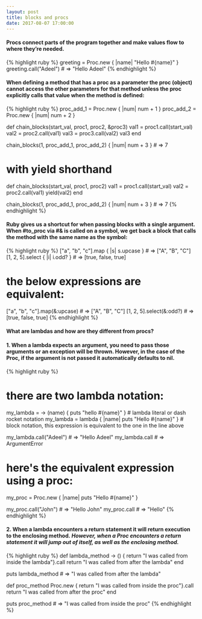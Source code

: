 ```yaml
---
layout: post
title: blocks and procs
date: 2017-08-07 17:00:00
---
```

<h4>
Procs connect parts of the program together and make values flow to where they’re needed.
</h4>

{% highlight ruby %}
greeting = Proc.new { |name| "Hello #{name}" }
greeting.call("Adeel") # => "Hello Adeel"
{% endhighlight %}

<h4>
When defining a method that has a proc as a parameter the proc (object) cannot access the other parameters for that method unless the proc explicitly calls that value when the method is defined:
</h4>

{% highlight ruby %}
proc_add_1 = Proc.new { |num| num + 1 }
proc_add_2 = Proc.new { |num| num + 2 }

def chain_blocks(start_val, proc1, proc2, &proc3)
 val1 = proc1.call(start_val)
 val2 = proc2.call(val1)
 val3 = proc3.call(val2)
 val3
end

chain_blocks(1, proc_add_1, proc_add_2) { |num| num + 3 } # => 7

# with yield shorthand

def chain_blocks(start_val, proc1, proc2)
 val1 = proc1.call(start_val)
 val2 = proc2.call(val1)
 yield(val2)
end

chain_blocks(1, proc_add_1, proc_add_2) { |num| num + 3 } # => 7
{% endhighlight %}

<h4>
Ruby gives us a shortcut for when passing blocks with a single argument. When #to_proc via #& is called on a symbol, we get back a block that calls the method with the same name as the symbol:
</h4>

{% highlight ruby %}
["a", "b", "c"].map { |s| s.upcase } # => ["A", "B", "C"]
[1, 2, 5].select { |i| i.odd? } # => [true, false, true]

# the below expressions are equivalent:

["a", "b", "c"].map(&:upcase) # => ["A", "B", "C"]
[1, 2, 5].select(&:odd?) # => [true, false, true]
{% endhighlight %}

<h4>
What are lambdas and how are they different from procs?
</h4>

<h4>
<strong>1.</strong> When a lambda expects an argument, you need to pass those arguments or an exception will be thrown. However, in the case of the Proc, if the argument is not passed it automatically defaults to nil.
</h4>

{% highlight ruby %}
# there are two lambda notation:
my_lambda = -> (name) { puts "hello #{name}" } # lambda literal or dash rocket notation
my_lambda = lambda { |name| puts "Hello #{name}" } # block notation, this expression is equivalent to the one in the line above

my_lambda.call("Adeel") # => "Hello Adeel"
my_lambda.call # => ArgumentError

# here's the equivalent expression using a proc:

my_proc = Proc.new { |name| puts "Hello #{name}" }

my_proc.call("John") # => "Hello John"
my_proc.call # => "Hello"
{% endhighlight %}

<h4>
<strong>2.</strong> When a lambda encounters a return statement it will return execution to the enclosing method.<i> However, when a Proc encounters a return statement it will jump out of itself, as well as the enclosing method.</i>
</h4>

{% highlight ruby %}
def lambda_method
 -> () { return "I was called from inside the lambda"}.call
 return "I was called from after the lambda"
end

puts lambda_method # => "I was called from after the lambda"

def proc_method
 Proc.new { return "I was called from inside the proc"}.call
 return "I was called from after the proc"
end

puts proc_method # => "I was called from inside the proc"
{% endhighlight %}
